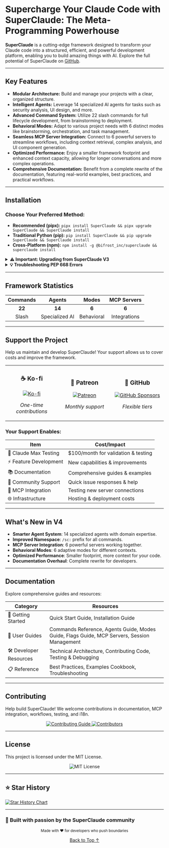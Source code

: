 <!-- SEO-Optimized README for SuperClaude Framework -->

# Supercharge Your Claude Code with SuperClaude: The Meta-Programming Powerhouse

**SuperClaude** is a cutting-edge framework designed to transform your Claude code into a structured, efficient, and powerful development platform, enabling you to build amazing things with AI.  Explore the full potential of SuperClaude on [GitHub](https://github.com/SuperClaude-Org/SuperClaude_Framework).

---

## Key Features

*   **Modular Architecture:** Build and manage your projects with a clear, organized structure.
*   **Intelligent Agents:** Leverage 14 specialized AI agents for tasks such as security analysis, UI design, and more.
*   **Advanced Command System:** Utilize 22 slash commands for full lifecycle development, from brainstorming to deployment.
*   **Behavioral Modes:** Adapt to various project needs with 6 distinct modes like brainstorming, orchestration, and task management.
*   **Seamless MCP Server Integration:** Connect to 6 powerful servers to streamline workflows, including context retrieval, complex analysis, and UI component generation.
*   **Optimized Performance:** Enjoy a smaller framework footprint and enhanced context capacity, allowing for longer conversations and more complex operations.
*   **Comprehensive Documentation:** Benefit from a complete rewrite of the documentation, featuring real-world examples, best practices, and practical workflows.

---

## Installation

### Choose Your Preferred Method:

*   **Recommended (pipx):** `pipx install SuperClaude && pipx upgrade SuperClaude && SuperClaude install`
*   **Traditional Python (pip):** `pip install SuperClaude && pip upgrade SuperClaude && SuperClaude install`
*   **Cross-Platform (npm):** `npm install -g @bifrost_inc/superclaude && superclaude install`

<details>
<summary><b>⚠️ Important: Upgrading from SuperClaude V3</b></summary>

**If you have SuperClaude V3 installed, uninstall it before installing V4:**

```bash
# Uninstall V3 first
Remove all related files and directories :
*.md *.json and commands/

# Then install V4
pipx install SuperClaude && pipx upgrade SuperClaude && SuperClaude install
```

**✅ What gets preserved during upgrade:**
- ✓ Your custom slash commands (outside `commands/sc/`)
- ✓ Your custom content in `CLAUDE.md` 
- ✓ Claude Code's `.claude.json`, `.credentials.json`, `settings.json` and `settings.local.json`
- ✓ Any custom agents and files you've added

**⚠️ Note:** Other SuperClaude-related `.json` files from V3 may cause conflicts and should be removed.

</details>

<details>
<summary><b>💡 Troubleshooting PEP 668 Errors</b></summary>

```bash
# Option 1: Use pipx (Recommended)
pipx install SuperClaude

# Option 2: User installation
pip install --user SuperClaude

# Option 3: Force installation (use with caution)
pip install --break-system-packages SuperClaude
```
</details>

---

## Framework Statistics

| Commands | Agents | Modes | MCP Servers |
|:---------:|:------:|:-----:|:-----------:|
| **22**    | **14** | **6** |     **6**   |
|  Slash  | Specialized AI | Behavioral | Integrations |

---

## Support the Project

<p>Help us maintain and develop SuperClaude! Your support allows us to cover costs and improve the framework.</p>

<table>
<tr>
<td align="center" width="33%">
  
### ☕ Ko-fi
[![Ko-fi](https://img.shields.io/badge/Support_on-Ko--fi-ff5e5b?logo=ko-fi)](https://ko-fi.com/superclaude)

*One-time contributions*

</td>
<td align="center" width="33%">

### 🎯 Patreon
[![Patreon](https://img.shields.io/badge/Become_a-Patron-f96854?logo=patreon)](https://patreon.com/superclaude)

*Monthly support*

</td>
<td align="center" width="33%">

### 💜 GitHub
[![GitHub Sponsors](https://img.shields.io/badge/GitHub-Sponsor-30363D?logo=github-sponsors)](https://github.com/sponsors/SuperClaude-Org)

*Flexible tiers*

</td>
</tr>
</table>

### Your Support Enables:

| Item                 | Cost/Impact                    |
|----------------------|--------------------------------|
| 🔬 Claude Max Testing | $100/month for validation & testing |
| ⚡ Feature Development| New capabilities & improvements |
| 📚 Documentation     | Comprehensive guides & examples |
| 🤝 Community Support | Quick issue responses & help   |
| 🔧 MCP Integration   | Testing new server connections |
| 🌐 Infrastructure    | Hosting & deployment costs     |

---

## What's New in V4

*   **Smarter Agent System**: 14 specialized agents with domain expertise.
*   **Improved Namespace**: `/sc:` prefix for all commands.
*   **MCP Server Integration**: 6 powerful servers working together.
*   **Behavioral Modes**: 6 adaptive modes for different contexts.
*   **Optimized Performance**: Smaller footprint, more context for your code.
*   **Documentation Overhaul**: Complete rewrite for developers.

---

## Documentation

Explore comprehensive guides and resources:

| Category             | Resources                                     |
|----------------------|-----------------------------------------------|
| 🚀 Getting Started  | Quick Start Guide, Installation Guide        |
| 📖 User Guides       | Commands Reference, Agents Guide, Modes Guide, Flags Guide, MCP Servers, Session Management |
| 🛠️ Developer Resources| Technical Architecture, Contributing Code, Testing & Debugging |
| 📋 Reference          | Best Practices, Examples Cookbook, Troubleshooting |

---

## Contributing

Help build SuperClaude! We welcome contributions in documentation, MCP integration, workflows, testing, and i18n.

<p align="center">
  <a href="CONTRIBUTING.md">
    <img src="https://img.shields.io/badge/📖_Read-Contributing_Guide-blue" alt="Contributing Guide">
  </a>
  <a href="https://github.com/SuperClaude-Org/SuperClaude_Framework/graphs/contributors">
    <img src="https://img.shields.io/badge/👥_View-All_Contributors-green" alt="Contributors">
  </a>
</p>

---

## License

This project is licensed under the MIT License.

<p align="center">
  <img src="https://img.shields.io/badge/License-MIT-yellow.svg?" alt="MIT License">
</p>

---

## ⭐ Star History

<a href="https://www.star-history.com/#SuperClaude-Org/SuperClaude_Framework&Timeline">
 <picture>
   <source media="(prefers-color-scheme: dark)" srcset="https://api.star-history.com/svg?repos=SuperClaude-Org/SuperClaude_Framework&type=Timeline&theme=dark" />
   <source media="(prefers-color-scheme: light)" srcset="https://api.star-history.com/svg?repos=SuperClaude-Org/SuperClaude_Framework&type=Timeline" />
   <img alt="Star History Chart" src="https://api.star-history.com/svg?repos=SuperClaude-Org/SuperClaude_Framework&type=Timeline" />
 </picture>
</a>

---

### 🚀 Built with passion by the SuperClaude community

<p align="center">
  <sub>Made with ❤️ for developers who push boundaries</sub>
</p>

<p align="center">
  <a href="#-supercharge-your-claude-code-with-superclaude-the-meta-programming-powerhouse">Back to Top ↑</a>
</p>